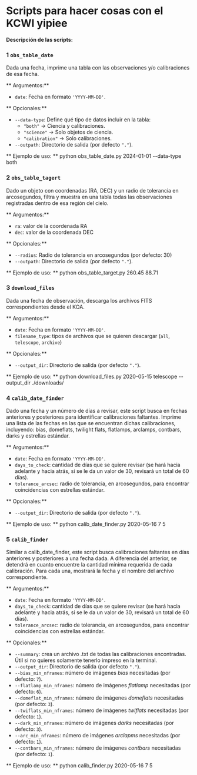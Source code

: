 # Scripts para hacer cosas con el KCWI yipiee #

**Descripción de las scripts:**

### 1 **`obs_table_date`**  
Dada una fecha, imprime una tabla con las observaciones y/o calibraciones de esa fecha.  

 ** Argumentos:**
- `date`: Fecha en formato `'YYYY-MM-DD'`.

 ** Opcionales:**
- `--data-type`: Define qué tipo de datos incluir en la tabla:
    - `"both"` → Ciencia y calibraciones.
    - `"science"` → Solo objetos de ciencia.
    - `"calibration"` → Solo calibraciones.
- `--outpath`: Directorio de salida (por defecto `"."`).

 ** Ejemplo de uso: **
python obs_table_date.py 2024-01-01 --data-type both



### 2 **`obs_table_tagert`**
Dado un objeto con coordenadas (RA, DEC) y un radio de tolerancia en arcosegundos, filtra y muestra en una tabla todas las observaciones registradas dentro de esa región del cielo.

 ** Argumentos:**
- `ra`: valor de la coordenada RA
- `dec`: valor de la coordenada DEC

 ** Opcionales:**
- `--radius`: Radio de tolerancia en arcosegundos (por defecto: 30)
- `--outpath`: Directorio de salida (por defecto `"."`).

 ** Ejemplo de uso: **
python obs_table_target.py 260.45 88.71



### 3 **`download_files`**
Dada una fecha de observación, descarga los archivos FITS correspondientes desde el KOA.

 ** Argumentos:**
- `date`: Fecha en formato `'YYYY-MM-DD'`.
- `filename_type`: tipos de archivos que se quieren descargar (`all`, `telescope`, `archive`)

 ** Opcionales:**
- `--output_dir`: Directorio de salida (por defecto `"."`).

 ** Ejemplo de uso: **
python download_files.py 2020-05-15 telescope --output_dir ./downloads/



### 4 **`calib_date_finder`**
Dado una fecha y un número de días a revisar, este script busca en fechas anteriores y posteriores para identificar calibraciones faltantes. Imprime una lista de las fechas en las que se encuentran dichas calibraciones, incluyendo: bias, domeflats, twilight flats, flatlamps, arclamps, contbars, darks y estrellas estándar.

 ** Argumentos:**
- `date`: Fecha en formato `'YYYY-MM-DD'`.
- `days_to_check`: cantidad de días que se quiere revisar (se hará hacia adelante y hacia atrás, si se le da un      valor de 30, revisará un total de 60 días).
- `tolerance_arcsec`: radio de tolerancia, en arcosegundos, para encontrar coincidencias con estrellas estándar.

 ** Opcionales:**
- `--output_dir`: Directorio de salida (por defecto `"."`).

 ** Ejemplo de uso: **
python calib_date_finder.py 2020-05-16 7 5



### 5 **`calib_finder`**
Similar a calib_date_finder, este script busca calibraciones faltantes en días anteriores y posteriores a una fecha dada. A diferencia del anterior, se detendrá en cuanto encuentre la cantidad mínima requerida de cada calibración. Para cada una, mostrará la fecha y el nombre del archivo correspondiente.

 ** Argumentos:**
- `date`: Fecha en formato `'YYYY-MM-DD'`.
- `days_to_check`: cantidad de días que se quiere revisar (se hará hacia adelante y hacia atrás, si se le da un      valor de 30, revisará un total de 60 días).
- `tolerance_arcsec`: radio de tolerancia, en arcosegundos, para encontrar coincidencias con estrellas estándar.

 ** Opcionales:**
- `--summary`: crea un archivo .txt de todas las calibraciones encontradas. Útil si no quieres solamente tenerlo     impreso en la terminal. 
- `--output_dir`: Directorio de salida (por defecto `"."`).
- `--bias_min_nframes`: número de imágenes *bias* necesitadas (por defecto: `7`). 
- `--flatlamp_min_nframes`: número de imágenes *flatlamp* necesitadas (por defecto: `6`).
- `--domeflat_min_nframes`: número de imágenes *domeflats* necesitadas (por defecto: `3`).
- `--twiflats_min_nframes`: número de imágenes *twiflats* necesitadas (por defecto: `1`).
- `--dark_min_nframes`: número de imágenes *darks* necesitadas (por defecto: `3`).
- `--arc_min_nframes`: número de imágenes *arclapms* necesitadas (por defecto: `1`).
- `--contbars_min_nframes`: número de imágenes *contbars* necesitadas (por defecto: `1`).

 ** Ejemplo de uso: **
python calib_finder.py 2020-05-16 7 5
